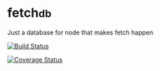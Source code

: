 <h1>fetch<small>db</small></h1>
Just a database for node that makes fetch happen

[![Build Status](https://travis-ci.org/Etskh/fetchdb.svg?branch=master)](https://travis-ci.org/Etskh/fetchdb)

[![Coverage Status](https://coveralls.io/repos/github/Etskh/fetchdb/badge.svg?branch=master)](https://coveralls.io/github/Etskh/fetchdb?branch=master)
